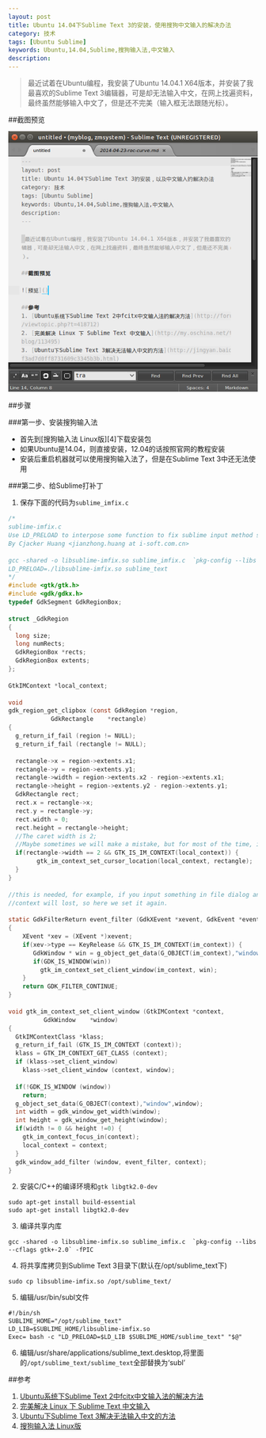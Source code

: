 ```yaml
---
layout: post
title: Ubuntu 14.04下Sublime Text 3的安装，使用搜狗中文输入的解决办法
category: 技术
tags: [Ubuntu Sublime]
keywords: Ubuntu,14.04,Sublime,搜狗输入法,中文输入
description: 
---
```


>最近试着在Ubuntu编程，我安装了Ubuntu 14.04.1 X64版本，并安装了我最喜欢的Sublime Text 3编辑器，可是却无法输入中文，在网上找遍资料，最终虽然能够输入中文了，但是还不完美（输入框无法跟随光标）。

##截图预览

![预览](/post_res/2014-10-10/img/ubuntu_sublime_im.png)

##步骤

###第一步、安装搜狗输入法

- 首先到[搜狗输入法 Linux版][4]下载安装包
- 如果Ubuntu是14.04，则直接安装，12.04的话按照官网的教程安装
- 安装后重启机器就可以使用搜狗输入法了，但是在Sublime Text 3中还无法使用

###第二步、给Sublime打补丁

1. 保存下面的代码为`sublime_imfix.c`

```c
/*
sublime-imfix.c
Use LD_PRELOAD to interpose some function to fix sublime input method support for linux.
By Cjacker Huang <jianzhong.huang at i-soft.com.cn>
 
gcc -shared -o libsublime-imfix.so sublime_imfix.c  `pkg-config --libs --cflags gtk+-2.0` -fPIC
LD_PRELOAD=./libsublime-imfix.so sublime_text
*/
#include <gtk/gtk.h>
#include <gdk/gdkx.h>
typedef GdkSegment GdkRegionBox;
 
struct _GdkRegion
{
  long size;
  long numRects;
  GdkRegionBox *rects;
  GdkRegionBox extents;
};
 
GtkIMContext *local_context;
 
void
gdk_region_get_clipbox (const GdkRegion *region,
            GdkRectangle    *rectangle)
{
  g_return_if_fail (region != NULL);
  g_return_if_fail (rectangle != NULL);
 
  rectangle->x = region->extents.x1;
  rectangle->y = region->extents.y1;
  rectangle->width = region->extents.x2 - region->extents.x1;
  rectangle->height = region->extents.y2 - region->extents.y1;
  GdkRectangle rect;
  rect.x = rectangle->x;
  rect.y = rectangle->y;
  rect.width = 0;
  rect.height = rectangle->height; 
  //The caret width is 2; 
  //Maybe sometimes we will make a mistake, but for most of the time, it should be the caret.
  if(rectangle->width == 2 && GTK_IS_IM_CONTEXT(local_context)) {
        gtk_im_context_set_cursor_location(local_context, rectangle);
  }
}
 
//this is needed, for example, if you input something in file dialog and return back the edit area
//context will lost, so here we set it again.
 
static GdkFilterReturn event_filter (GdkXEvent *xevent, GdkEvent *event, gpointer im_context)
{
    XEvent *xev = (XEvent *)xevent;
    if(xev->type == KeyRelease && GTK_IS_IM_CONTEXT(im_context)) {
       GdkWindow * win = g_object_get_data(G_OBJECT(im_context),"window");
       if(GDK_IS_WINDOW(win))
         gtk_im_context_set_client_window(im_context, win);
    }
    return GDK_FILTER_CONTINUE;
}
 
void gtk_im_context_set_client_window (GtkIMContext *context,
          GdkWindow    *window)
{
  GtkIMContextClass *klass;
  g_return_if_fail (GTK_IS_IM_CONTEXT (context));
  klass = GTK_IM_CONTEXT_GET_CLASS (context);
  if (klass->set_client_window)
    klass->set_client_window (context, window);
 
  if(!GDK_IS_WINDOW (window))
    return;
  g_object_set_data(G_OBJECT(context),"window",window);
  int width = gdk_window_get_width(window);
  int height = gdk_window_get_height(window);
  if(width != 0 && height !=0) {
    gtk_im_context_focus_in(context);
    local_context = context;
  }
  gdk_window_add_filter (window, event_filter, context); 
}
```

2. 安装C/C++的编译环境和`gtk libgtk2.0-dev`

```
sudo apt-get install build-essential
sudo apt-get install libgtk2.0-dev
```

3. 编译共享内库

```
gcc -shared -o libsublime-imfix.so sublime_imfix.c  `pkg-config --libs --cflags gtk+-2.0` -fPIC
```

4. 将共享库拷贝到Sublime Text 3目录下(默认在/opt/sublime_text下)

```
sudo cp libsublime-imfix.so /opt/sublime_text/
```

5. 编辑/usr/bin/subl文件

```
#!/bin/sh
SUBLIME_HOME="/opt/sublime_text"
LD_LIB=$SUBLIME_HOME/libsublime-imfix.so
Exec= bash -c "LD_PRELOAD=$LD_LIB $SUBLIME_HOME/sublime_text" "$@"
```

6. 编辑/usr/share/applications/sublime_text.desktop,将里面的`/opt/sublime_text/sublime_text`全部替换为‘subl’


##参考
1. [Ubuntu系统下Sublime Text 2中fcitx中文输入法的解决方法](http://forum.ubuntu.org.cn/viewtopic.php?t=418712)
2. [完美解决 Linux 下 Sublime Text 中文输入](http://my.oschina.net/tsl0922/blog/113495)
3. [Ubuntu下Sublime Text 3解决无法输入中文的方法](http://jingyan.baidu.com/article/f3ad7d0ff8731609c3345b3b.html)
4. [搜狗输入法 Linux版](http://pinyin.sogou.com/linux/?r=pinyin)